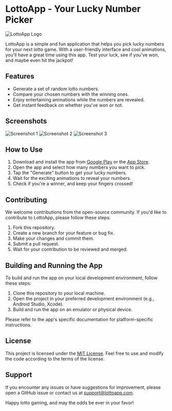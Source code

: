 <h1>LottoApp - Your Lucky Number Picker</h1>

![LottoApp Logo](app_logo.png)

LottoApp is a simple and fun application that helps you pick lucky numbers for your next lotto game. With a user-friendly interface and cool animations, you'll have a great time using this app. Test your luck, see if you've won, and maybe even hit the jackpot!

## Features

- Generate a set of random lotto numbers.
- Compare your chosen numbers with the winning ones.
- Enjoy entertaining animations while the numbers are revealed.
- Get instant feedback on whether you've won or not.

## Screenshots

![Screenshot 1](screenshot1.png)
![Screenshot 2](screenshot2.png)
![Screenshot 3](screenshot3.png)

## How to Use

1. Download and install the app from [Google Play](https://play.google.com) or the [App Store](https://apps.apple.com/).
2. Open the app and select how many numbers you want to pick.
3. Tap the "Generate" button to get your lucky numbers.
4. Wait for the exciting animations to reveal your numbers.
5. Check if you're a winner, and keep your fingers crossed!

## Contributing

We welcome contributions from the open-source community. If you'd like to contribute to LottoApp, please follow these steps:

1. Fork this repository.
2. Create a new branch for your feature or bug fix.
3. Make your changes and commit them.
4. Submit a pull request.
5. Wait for your contribution to be reviewed and merged.

## Building and Running the App

To build and run the app on your local development environment, follow these steps:

1. Clone this repository to your local machine.
2. Open the project in your preferred development environment (e.g., Android Studio, Xcode).
3. Build and run the app on an emulator or physical device.

Please refer to the app's specific documentation for platform-specific instructions.

## License

This project is licensed under the [MIT License](LICENSE). Feel free to use and modify the code according to the terms of the license.

## Support

If you encounter any issues or have suggestions for improvement, please open a GitHub issue or contact us at support@lottoapp.com.

Happy lotto gaming, and may the odds be ever in your favor!
